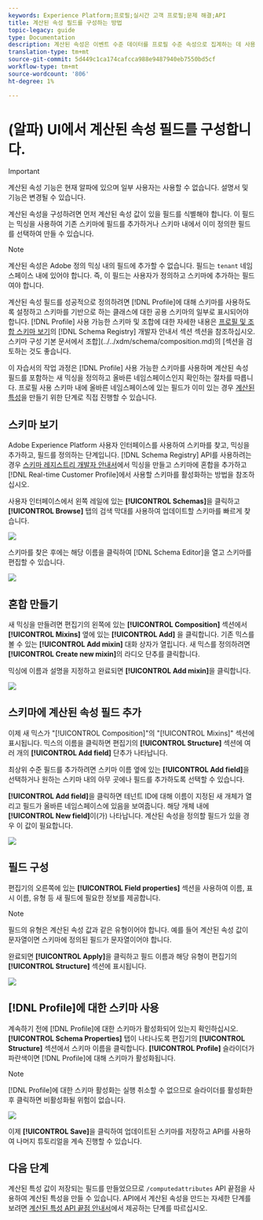 ```yaml
---
keywords: Experience Platform;프로필;실시간 고객 프로필;문제 해결;API
title: 계산된 속성 필드를 구성하는 방법
topic-legacy: guide
type: Documentation
description: 계산된 속성은 이벤트 수준 데이터를 프로필 수준 속성으로 집계하는 데 사용되는 함수입니다. 계산된 속성을 구성하려면 먼저 계산된 속성 값이 있을 필드를 식별해야 합니다. 이 필드는 믹싱을 사용하여 기존 스키마에 필드를 추가하거나 스키마 내에서 이미 정의한 필드를 선택하여 만들 수 있습니다.
translation-type: tm+mt
source-git-commit: 5d449c1ca174cafcca988e9487940eb7550bd5cf
workflow-type: tm+mt
source-wordcount: '806'
ht-degree: 1%

---
```



# (알파) UI에서 계산된 속성 필드를 구성합니다.

>[!IMPORTANT]
>
>계산된 속성 기능은 현재 알파에 있으며 일부 사용자는 사용할 수 없습니다. 설명서 및 기능은 변경될 수 있습니다.

계산된 속성을 구성하려면 먼저 계산된 속성 값이 있을 필드를 식별해야 합니다. 이 필드는 믹싱을 사용하여 기존 스키마에 필드를 추가하거나 스키마 내에서 이미 정의한 필드를 선택하여 만들 수 있습니다.

>[!NOTE]
>
>계산된 속성은 Adobe 정의 믹싱 내의 필드에 추가할 수 없습니다. 필드는 `tenant` 네임스페이스 내에 있어야 합니다. 즉, 이 필드는 사용자가 정의하고 스키마에 추가하는 필드여야 합니다.

계산된 속성 필드를 성공적으로 정의하려면 [!DNL Profile]에 대해 스키마를 사용하도록 설정하고 스키마를 기반으로 하는 클래스에 대한 공용 스키마의 일부로 표시되어야 합니다. [!DNL Profile] 사용 가능한 스키마 및 조합에 대한 자세한 내용은 [프로필 및 조합 스키마 보기](../../xdm/api/getting-started.md)의 [!DNL Schema Registry] 개발자 안내서 섹션 섹션을 참조하십시오. 스키마 구성 기본 문서에서 조합](../../xdm/schema/composition.md)의 [섹션을 검토하는 것도 좋습니다.

이 자습서의 작업 과정은 [!DNL Profile] 사용 가능한 스키마를 사용하며 계산된 속성 필드를 포함하는 새 믹싱을 정의하고 올바른 네임스페이스인지 확인하는 절차를 따릅니다. 프로필 사용 스키마 내에 올바른 네임스페이스에 있는 필드가 이미 있는 경우 [계산된 특성](#create-a-computed-attribute)을 만들기 위한 단계로 직접 진행할 수 있습니다.

## 스키마 보기

Adobe Experience Platform 사용자 인터페이스를 사용하여 스키마를 찾고, 믹싱을 추가하고, 필드를 정의하는 단계입니다. [!DNL Schema Registry] API를 사용하려는 경우 [스키마 레지스트리 개발자 안내서](../../xdm/api/getting-started.md)에서 믹싱을 만들고 스키마에 혼합을 추가하고 [!DNL Real-time Customer Profile]에서 사용할 스키마를 활성화하는 방법을 참조하십시오.

사용자 인터페이스에서 왼쪽 레일에 있는 **[!UICONTROL Schemas]**&#x200B;을 클릭하고 **[!UICONTROL Browse]** 탭의 검색 막대를 사용하여 업데이트할 스키마를 빠르게 찾습니다.

![](../images/computed-attributes/Schemas-Browse.png)

스키마를 찾은 후에는 해당 이름을 클릭하여 [!DNL Schema Editor]을 열고 스키마를 편집할 수 있습니다.

![](../images/computed-attributes/Schema-Editor.png)

## 혼합 만들기

새 믹싱을 만들려면 편집기의 왼쪽에 있는 **[!UICONTROL Composition]** 섹션에서 **[!UICONTROL Mixins]** 옆에 있는 **[!UICONTROL Add]** 을 클릭합니다. 기존 믹스를 볼 수 있는 **[!UICONTROL Add mixin]** 대화 상자가 열립니다. 새 믹스를 정의하려면 **[!UICONTROL Create new mixin]**&#x200B;의 라디오 단추를 클릭합니다.

믹싱에 이름과 설명을 지정하고 완료되면 **[!UICONTROL Add mixin]**&#x200B;을 클릭합니다.

![](../images/computed-attributes/Add-mixin.png)

## 스키마에 계산된 속성 필드 추가

이제 새 믹스가 &quot;[!UICONTROL Composition]&quot;의 &quot;[!UICONTROL Mixins]&quot; 섹션에 표시됩니다. 믹스의 이름을 클릭하면 편집기의 **[!UICONTROL Structure]** 섹션에 여러 개의 **[!UICONTROL Add field]** 단추가 나타납니다.

최상위 수준 필드를 추가하려면 스키마 이름 옆에 있는 **[!UICONTROL Add field]**&#x200B;을 선택하거나 원하는 스키마 내의 아무 곳에나 필드를 추가하도록 선택할 수 있습니다.

**[!UICONTROL Add field]**&#x200B;을 클릭하면 테넌트 ID에 대해 이름이 지정된 새 개체가 열리고 필드가 올바른 네임스페이스에 있음을 보여줍니다. 해당 개체 내에 **[!UICONTROL New field]**&#x200B;이(가) 나타납니다. 계산된 속성을 정의할 필드가 있을 경우 이 값이 필요합니다.

![](../images/computed-attributes/New-field.png)

## 필드 구성

편집기의 오른쪽에 있는 **[!UICONTROL Field properties]** 섹션을 사용하여 이름, 표시 이름, 유형 등 새 필드에 필요한 정보를 제공합니다.

>[!NOTE]
>
>필드의 유형은 계산된 속성 값과 같은 유형이어야 합니다. 예를 들어 계산된 속성 값이 문자열이면 스키마에 정의된 필드가 문자열이어야 합니다.

완료되면 **[!UICONTROL Apply]**&#x200B;을 클릭하고 필드 이름과 해당 유형이 편집기의 **[!UICONTROL Structure]** 섹션에 표시됩니다.

![](../images/computed-attributes/Apply.png)

## [!DNL Profile]에 대한 스키마 사용

계속하기 전에 [!DNL Profile]에 대한 스키마가 활성화되어 있는지 확인하십시오. **[!UICONTROL Schema Properties]** 탭이 나타나도록 편집기의 **[!UICONTROL Structure]** 섹션에서 스키마 이름을 클릭합니다. **[!UICONTROL Profile]** 슬라이더가 파란색이면 [!DNL Profile]에 대해 스키마가 활성화됩니다.

>[!NOTE]
>
>[!DNL Profile]에 대한 스키마 활성화는 실행 취소할 수 없으므로 슬라이더를 활성화한 후 클릭하면 비활성화될 위험이 없습니다.

![](../images/computed-attributes/Profile.png)

이제 **[!UICONTROL Save]**&#x200B;을 클릭하여 업데이트된 스키마를 저장하고 API를 사용하여 나머지 튜토리얼을 계속 진행할 수 있습니다.

## 다음 단계

계산된 특성 값이 저장되는 필드를 만들었으므로 `/computedattributes` API 끝점을 사용하여 계산된 특성을 만들 수 있습니다. API에서 계산된 속성을 만드는 자세한 단계를 보려면 [계산된 특성 API 끝점 안내서](ca-api.md)에서 제공하는 단계를 따르십시오.